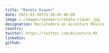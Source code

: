 ```yaml
---
title: "Renata Riquer"
date: 2021-03-30T13:38:45-06:00
image : /images/speakers/renata-riquer.jpg
designation: Reclutadora en Accenture México
country: 
twitter: https://twitter.com/Accenture_MX
linkedin: 
github: 
---
```


